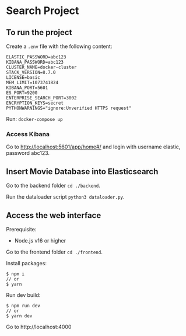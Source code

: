 # Search Project

## To run the project

Create a `.env` file with the following content:

```env
ELASTIC_PASSWORD=abc123
KIBANA_PASSWORD=abc123
CLUSTER_NAME=docker-cluster
STACK_VERSION=8.7.0
LICENSE=basic
MEM_LIMIT=1073741824
KIBANA_PORT=5601
ES_PORT=9200
ENTERPRISE_SEARCH_PORT=3002
ENCRYPTION_KEYS=secret
PYTHONWARNINGS="ignore:Unverified HTTPS request"
```

Run: `docker-compose up`

### Access Kibana

Go to <http://localhost:5601/app/home#/> and login with username elastic, password abc123.

## Insert Movie Database into Elasticsearch

Go to the backend folder `cd ./backend`.

Run the dataloader script `python3 dataloader.py`.

## Access the web interface

Prerequisite:
- Node.js v16 or higher

Go to the frontend folder `cd ./frontend`.

Install packages:
```console
$ npm i
// or 
$ yarn
```

Run dev build:

```console
$ npm run dev
// or 
$ yarn dev
```

Go to http://localhost:4000
